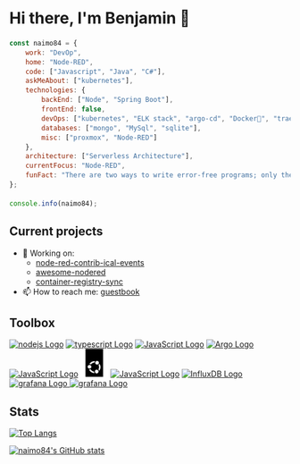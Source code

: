 # Hi there, I'm Benjamin 👋 

```javascript
const naimo84 = {
    work: "DevOp",
    home: "Node-RED",
    code: ["Javascript", "Java", "C#"],
    askMeAbout: ["kubernetes"],
    technologies: {
        backEnd: ["Node", "Spring Boot"],
        frontEnd: false,             
        devOps: ["kubernetes", "ELK stack", "argo-cd", "Docker🐳", "traefik", "Nginx", "grafana", "influx"],
        databases: ["mongo", "MySql", "sqlite"],
        misc: ["proxmox", "Node-RED"]
    },
    architecture: ["Serverless Architecture"],
    currentFocus: "Node-RED",
    funFact: "There are two ways to write error-free programs; only the third one works"
};

console.info(naimo84);
```

## Current projects

- 🔭 Working on:
    - [node-red-contrib-ical-events](https://github.com/naimo84/node-red-contrib-ical-events) 
    - [awesome-nodered](https://github.com/naimo84/awesome-nodered) 
    - [container-registry-sync](https://github.com/naimo84/container-registry-sync) 
- 📫 How to reach me: [guestbook](https://github.com/naimo84/naimo84/discussions/categories/guestbook)  


## Toolbox

<a href="https://nodejs.dev/"><img src="https://cdn.worldvectorlogo.com/logos/nodejs-1.svg" alt="nodejs Logo" width="50" height="50"/></a> 
<a href="https://www.typescriptlang.org/"><img src="https://cdn.worldvectorlogo.com/logos/typescript.svg" alt="typescript Logo" width="50" height="50"/></a> 
<a href="https://nodered.org"><img src="https://cdn.worldvectorlogo.com/logos/node-red-1.svg" alt="JavaScript Logo" width="50" height="50"/></a> 
<a href="https://argoproj.github.io/cd/"><img src="https://cncf-branding.netlify.app/img/projects/argo/icon/color/argo-icon-color.svg" alt="Argo Logo" width="50" height="50"/> </a> 
<a href="https://code.visualstudio.com/"><img src="https://cdn.worldvectorlogo.com/logos/visual-studio-code-1.svg" alt="JavaScript Logo" width="50" height="50"/></a> 
<a href="https://ubuntu.com/download"><img src="https://raw.githubusercontent.com/devicons/devicon/master/icons/ubuntu/ubuntu-plain.svg" alt="JavaScript Logo" width="50" height="50"/></a> 
<a href="https://kubernetes.io"><img src="https://cdn.worldvectorlogo.com/logos/kubernets.svg" alt="JavaScript Logo" width="50" height="50"/></a> 
<a href="https://www.influxdata.com/"><img src="https://influxdata.github.io/branding/img/downloads/influxdata-logo--symbol--pool.svg" alt="InfluxDB Logo" width="50" height="50"/> </a> 
<a href="https://www.grafana.com/"><img src="https://cdn.worldvectorlogo.com/logos/grafana.svg" alt="grafana Logo" width="50" height="50"/> </a> 
<a href="https://www.proxmox.com/"><img src="https://www.proxmox.com/images/proxmox/proxmox-logo-color-stacked.png" alt="grafana Logo" width="50" height="50"/></a>

## Stats

[![Top Langs](https://github-readme-stats-naimo84.vercel.app/api/top-langs/?username=naimo84&hide=html,Visual%20Basic%20.NET)](https://github.com/anuraghazra/github-readme-stats)

[![naimo84's GitHub stats](https://github-readme-stats.vercel.app/api?username=naimo84&show_icons=true&include_all_commits=true&count_private=true)](https://github.com/anuraghazra/github-readme-stats)
